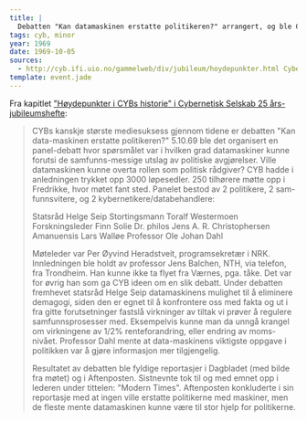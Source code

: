 ```yaml
---
title: |
  Debatten "Kan datamaskinen erstatte politikeren?" arrangert, og ble Cybernetisk Selskabs første opptreden i medias søkelys
tags: cyb, minor
year: 1969
date: 1969-10-05
sources:
  - http://cyb.ifi.uio.no/gammelweb/div/jubileum/hoydepunkter.html Cybernetisk Selskab 25 års-jubileumshefte
template: event.jade
---
```


Fra kapitlet ["Høydepunkter i CYBs historie" i Cybernetisk Selskab 25 års-jubileumshefte](http://cyb.ifi.uio.no/gammelweb/div/jubileum/hoydepunkter.html):

> CYBs kanskje største mediesuksess gjennom tidene er debatten "Kan data-maskinen erstatte politikeren?" 5.10.69 ble det organisert en panel-debatt hvor spørsmålet var i hvilken grad datamaskiner kunne forutsi de samfunns-messige utslag av politiske avgjørelser. Ville datamaskinen kunne overta rollen som politisk rådgiver? CYB hadde i anledningen trykket opp 3000 løpesedler. 250 tilhørere møtte opp i Fredrikke, hvor møtet fant sted. Panelet bestod av 2 politikere, 2 sam-funnsvitere, og 2 kybernetikere/databehandlere:
> 
> Statsråd Helge Seip 
> Stortingsmann Toralf Westermoen 
> Forskningsleder Finn Solie 
> Dr. philos Jens A. R. Christophersen 
> Amanuensis Lars Walløe 
> Professor Ole Johan Dahl 
> 
> Møteleder var Per Øyvind Heradstveit, programsekretær i NRK. Innledningen ble holdt av professor Jens Balchen, NTH, via telefon, fra Trondheim. Han kunne ikke ta flyet fra Værnes, pga. tåke. Det var for øvrig han som ga CYB ideen om en slik debatt. Under debatten fremhevet statsråd Helge Seip datamaskinens mulighet til å eliminere demagogi, siden den er egnet til å konfrontere oss med fakta og ut i fra gitte forutsetninger fastslå virkninger av tiltak vi prøver å regulere samfunnsprosesser med. Eksempelvis kunne man da unngå krangel om virkningene av 1/2% renteforandring, eller endring av moms-nivået. Professor Dahl mente at data-maskinens viktigste oppgave i politikken var å gjøre informasjon mer tilgjengelig.
> 
> Resultatet av debatten ble fyldige reportasjer i Dagbladet (med bilde fra møtet) og i Aftenposten. Sistnevnte tok til og med emnet opp i lederen under tittelen: "Modern Times". Aftenposten konkluderte i sin reportasje med at ingen ville erstatte politikerne med maskiner, men de fleste mente datamaskinen kunne være til stor hjelp for politikerne.